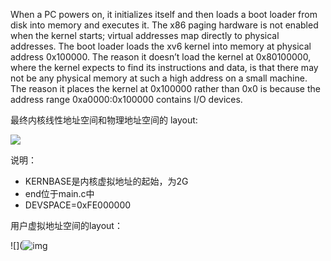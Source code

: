When a PC powers on, it initializes itself and then loads a boot loader from disk
into memory and executes it. The x86 paging hardware
is not enabled when the kernel starts; virtual addresses map directly to physical
addresses.
The boot loader loads the xv6 kernel into memory at physical address 0x100000.
The reason it doesn’t load the kernel at 0x80100000, where the kernel expects to find
its instructions and data, is that there may not be any physical memory at such a high
address on a small machine. The reason it places the kernel at 0x100000 rather than
0x0 is because the address range 0xa0000:0x100000 contains I/O devices.




最终内核线性地址空间和物理地址空间的 layout:

![](https://user-images.githubusercontent.com/1244560/49500113-dff05b00-f8aa-11e8-8464-70fe59645905.png)



说明：

- KERNBASE是内核虚拟地址的起始，为2G
- end位于main.c中
- DEVSPACE=0xFE000000




用户虚拟地址空间的layout：



![](![img](https://user-images.githubusercontent.com/1244560/49553580-5c2e8100-f933-11e8-80ae-dcb9a4644f97.jpg)









